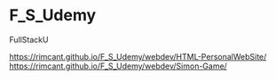 # F_S_Udemy
 FullStackU

https://rimcant.github.io/F_S_Udemy/webdev/HTML-PersonalWebSite/
https://rimcant.github.io/F_S_Udemy/webdev/Simon-Game/

